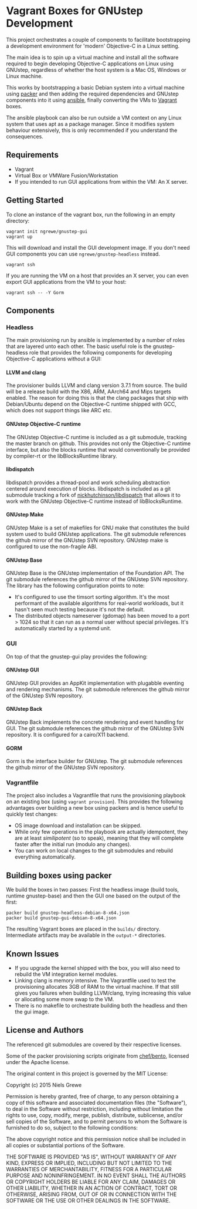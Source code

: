 Vagrant Boxes for GNUstep Development
=====================================

This project orchestrates a couple of components to facilitate bootstrapping a
development environment for 'modern' Objective-C in a Linux setting.

The main idea is to spin up a virtual machine and install all the software
required to begin developing Objective-C applications on Linux using GNUstep,
regardless of whether the host system is a Mac OS, Windows or Linux machine.

This works by bootstrapping a basic Debian system into a virtual machine using
[packer](https://www.packer.io) and then adding the required dependencies and
GNUstep components into it using [ansible](http://www.ansible.com), finally
converting the VMs to [Vagrant](https://www.vagrantup.com) boxes.

The ansible playbook can also be run outside a VM context on any Linux system
that uses apt as a package manager. Since it modifies system behaviour
extensively, this is only recommended if you understand the consequences.

Requirements
------------
* Vagrant
* Virtual Box or VMWare Fusion/Workstation
* If you intended to run GUI applications from within the VM: An X server.

Getting Started
---------------
To clone an instance of the vagrant box, run the following in an empty directory:

```
vagrant init ngrewe/gnustep-gui
vagrant up
```

This will download and install the GUI development image. If you don't need
GUI components you can use `ngrewe/gnustep-headless` instead.

```
vagrant ssh
```

If you are running the VM on a host that provides an X server, you can even
export GUI applications from the VM to your host:

```
vagrant ssh -- -Y Gorm
```

Components
----------

### Headless

The main provisioning run by ansible is implemented by a number of roles that
are layered unto each other. The basic useful role is the gnustep-headless role
that provides the following components for developing Objective-C applications
without a GUI:

#### LLVM and clang

The provisioner builds LLVM and clang version 3.7.1 from source. The build will
be a release build with the X86, ARM, AArch64 and Mips targets enabled. The
reason for doing this is that the clang packages that ship with Debian/Ubuntu
depend on the Objective-C runtime shipped with GCC, which does not support
things like ARC etc.

#### GNUstep Objective-C runtime

The GNUstep Objective-C runtime is included as a git submodule, tracking the
master branch on github. This provides not only the Objective-C runtime
interface, but also the blocks runtime that would conventionally be provided by
compiler-rt or the libBlocksRuntime library.

#### libdispatch

libdispatch provides a thread-pool and work scheduling abstraction centered
around execution of blocks. libdispatch is included as a git submodule tracking
a fork of [nickhutchinson/libdispatch](https://github.com/nickhutchinson/libdispatch)
that allows it to work with the GNUstep Objective-C runtime instead of
libBlocksRuntime.

#### GNUstep Make

GNUstep Make is a set of makefiles for GNU make that constitutes the build
system used to build GNUstep applications. The git submodule references the
github mirror of the GNUstep SVN repository. GNUstep make is configured to use
the non-fragile ABI.

#### GNUstep Base

GNUstep Base is the GNUstep implementation of the Foundation API. The git
submodule references the github mirror of the GNUstep SVN repository. The
library has the following configuration points to note:

* It's configured to use the timsort sorting algorithm. It's the most performant
of the available algorithms for real-world workloads, but it hasn't seen much
testing because it's not the default.
* The distributed objects nameserver (gdomap) has been moved to a port > 1024 so
that it can run as a normal user without special privileges. It's automatically
started by a systemd unit.

### GUI

On top of that the gnustep-gui play provides the following:

#### GNUstep GUI

GNUstep GUI provides an AppKit implementation with plugabble eventing and
rendering mechanisms. The git submodule references the github mirror of the
GNUstep SVN repository.

#### GNUstep Back

GNUstep Back implements the concrete rendering and event handling for GUI.
The git submodule references the github mirror of the GNUstep SVN repository.
It is configured for a cairo/X11 backend.

#### GORM

Gorm is the interface builder for GNUstep.
The git submodule references the github mirror of the GNUstep SVN repository.

### Vagrantfile

The project also includes a Vagrantfile that runs the provisioning playbook on
an existing box (using `vagrant provision`). This provides the following
advantages over building a new box using packers and is hence useful to quickly
test changes:

* OS image download and installation can be skipped.
* While only few operations in the playbook are actually idempotent,
they are at least *similipotent* (so to speak), meaning that they will complete
faster after the initial run (modulo any changes).
* You can work on local changes to the git submodules and rebuild everything
automatically.

Building boxes using packer
---------------------------

We build the boxes in two passes: First the headless image (build tools, runtime
gnustep-base) and then the GUI one based on the output of the first:

```
packer build gnustep-headless-debian-8-x64.json
packer build gnustep-gui-debian-8-x64.json
```

The resulting Vagrant boxes are placed in the `builds/` directory.
Intermediate artifacts may be available in the `output-*` directories.

Known Issues
------------

* If you upgrade the kernel shipped with the box, you will also need to rebuild
  the VM integration kernel modules.
* Linking clang is memory intensive. The Vagrantfile used to test the provisioning
  allocates 3GB of RAM to the virtual machine. If that still gives you failures
  when building LLVM/clang, trying increasing this value or allocating some more
  swap to the VM.
* There is no makefile to orchestrate building both the headless and then the
  gui image.

License and Authors
-------

The referenced git submodules are covered by their respective licenses.

Some of the packer provisioning scripts originate from [chef/bento](https://github.com/chef/bento),
licensed under the Apache license.

The original content in this project is governed by the MIT License:

Copyright (c) 2015 Niels Grewe

Permission is hereby granted, free of charge, to any person obtaining a copy
of this software and associated documentation files (the "Software"), to deal
in the Software without restriction, including without limitation the rights
to use, copy, modify, merge, publish, distribute, sublicense, and/or sell
copies of the Software, and to permit persons to whom the Software is
furnished to do so, subject to the following conditions:

The above copyright notice and this permission notice shall be included in
all copies or substantial portions of the Software.

THE SOFTWARE IS PROVIDED "AS IS", WITHOUT WARRANTY OF ANY KIND, EXPRESS OR
IMPLIED, INCLUDING BUT NOT LIMITED TO THE WARRANTIES OF MERCHANTABILITY,
FITNESS FOR A PARTICULAR PURPOSE AND NONINFRINGEMENT. IN NO EVENT SHALL THE
AUTHORS OR COPYRIGHT HOLDERS BE LIABLE FOR ANY CLAIM, DAMAGES OR OTHER
LIABILITY, WHETHER IN AN ACTION OF CONTRACT, TORT OR OTHERWISE, ARISING FROM,
OUT OF OR IN CONNECTION WITH THE SOFTWARE OR THE USE OR OTHER DEALINGS IN
THE SOFTWARE.

